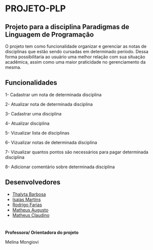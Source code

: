 # PROJETO-PLP
## Projeto para a disciplina Paradigmas de Linguagem de Programação

O projeto tem como funcionalidade organizar e gerenciar as notas de disciplinas que estão sendo cursadas em determinado período. Dessa forma possibilitaria ao usuário uma melhor relação com sua situação acadêmica, assim como uma maior praticidade no gerenciamento da mesma.

## Funcionalidades

1- Cadastrar um nota de determinada disciplina

2- Atualizar nota de determinada disciplina

3- Cadastrar uma disciplina

4- Atualizar disciplina 

5- Vizualizar lista de disciplinas

6- Vizualizar notas de determinada disciplina

7- Vizualizar quantos pontos são necessários para pagar determinada disciplina

8- Adicionar comentário sobre determinada disciplina

## Desenvolvedores

- [Thalyta Barbosa](https://github.com/thalytabdn)
- [Isaías Martins](https://github.com/isaiasmtp)
- [Rodrigo Farias](https://github.com/RodrigoFarias23D)
- [Matheus Augusto](https://github.com/Matheusasn)
- [Matheus Claudino](https://github.com/MatheusClaudi)

#
__Professora/ Orientadora do projeto__

Melina Mongiovi
